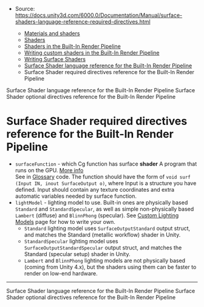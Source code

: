 * Source: https://docs.unity3d.com/6000.0/Documentation/Manual/surface-shaders-language-reference-required-directives.html

  * [Materials and shaders](https://docs.unity3d.com/6000.0/Documentation/Manual/materials-and-shaders.html)
  * [Shaders](https://docs.unity3d.com/6000.0/Documentation/Manual/Shaders.html)
  * [Shaders in the Built-In Render Pipeline](https://docs.unity3d.com/6000.0/Documentation/Manual/shader-built-in-birp-landing.html)
  * [Writing custom shaders in the Built-In Render Pipeline](https://docs.unity3d.com/6000.0/Documentation/Manual/writing-shaders-birp.html)
  * [Writing Surface Shaders](https://docs.unity3d.com/6000.0/Documentation/Manual/writing-surface-shaders.html)
  * [Surface Shader language reference for the Built-In Render Pipeline](https://docs.unity3d.com/6000.0/Documentation/Manual/surface-shaders-language-reference.html)
  * Surface Shader required directives reference for the Built-In Render Pipeline


[](https://docs.unity3d.com/6000.0/Documentation/Manual/surface-shaders-language-reference.html)
Surface Shader language reference for the Built-In Render Pipeline
[](https://docs.unity3d.com/6000.0/Documentation/Manual/surface-shaders-language-reference-optional-directives.html)
Surface Shader optional directives reference for the Built-In Render Pipeline
# Surface Shader required directives reference for the Built-In Render Pipeline
  * `surfaceFunction` - which Cg function has surface **shader** A program that runs on the GPU. [More info](https://docs.unity3d.com/6000.0/Documentation/Manual/Shaders.html)  
See in [Glossary](https://docs.unity3d.com/6000.0/Documentation/Manual/Glossary.html#Shader) code. The function should have the form of `void surf (Input IN, inout SurfaceOutput o)`, where Input is a structure you have defined. Input should contain any texture coordinates and extra automatic variables needed by surface function.
  * `lightModel` - lighting model to use. Built-in ones are physically based `Standard` and `StandardSpecular`, as well as simple non-physically based `Lambert` (diffuse) and `BlinnPhong` (specular). See [Custom Lighting Models](https://docs.unity3d.com/6000.0/Documentation/Manual/SL-SurfaceShaderLighting.html) page for how to write your own. 
    * `Standard` lighting model uses `SurfaceOutputStandard` output struct, and matches the Standard (metallic workflow) shader in Unity.
    * `StandardSpecular` lighting model uses `SurfaceOutputStandardSpecular` output struct, and matches the Standard (specular setup) shader in Unity.
    * `Lambert` and `BlinnPhong` lighting models are not physically based (coming from Unity 4.x), but the shaders using them can be faster to render on low-end hardware.


* * *
[](https://docs.unity3d.com/6000.0/Documentation/Manual/surface-shaders-language-reference.html)
Surface Shader language reference for the Built-In Render Pipeline
[](https://docs.unity3d.com/6000.0/Documentation/Manual/surface-shaders-language-reference-optional-directives.html)
Surface Shader optional directives reference for the Built-In Render Pipeline
